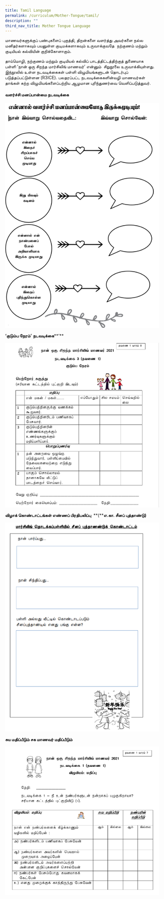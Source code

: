 ```yaml
---
title: Tamil Language
permalink: /curriculum/Mother-Tongue/tamil/
description: ""
third_nav_title: Mother Tongue Language
---
```




மாணவர்களுக்குப் பண்புகளைப் புகுத்தி, திறன்களை வளர்த்து அவர்களை நல்ல மனிதர்களாகவும் பயனுள்ள குடிமக்களாகவும் உருவாக்குவதே  நற்குணம் மற்றும் குடியியல் கல்வியின் குறிக்கோளாகும்.

தாய்மொழி, நற்குணம் மற்றும் குடியியல் கல்விப் பாடத்திட்டத்திற்குத் துணையாக பள்ளி ‘நான் ஒரு சிறந்த மார்சிலிங் மாணவர்’ என்னும்  சிறுநூலை உருவாக்கியுள்ளது. இந்நூலில் உள்ள நடவடிக்கைகள் பள்ளி விழுமியங்களுடன் தொடர்புப் படுத்தப்பட்டுள்ளன (R3ICE). பலதரப்பட்ட நடவடிக்கைகளின்வழி மாணவர்கள் தாங்கள் கற்ற விழுமியங்களைப்பற்றிய ஆழமான புரிந்துணர்வை வெளிப்படுத்துவர்.


#### **வளர்ச்சி மனப்பான்மை நடவடிக்கை**

![](/images/TM1.png)

**‘****குடும்ப நேரம்****’** **நடவடிக்கை****’**

![](/images/TM2.png)

**விழாக் கொண்டாட்டங்கள் எண்ணப் பிரதிபலிப்பு**  **(****எ.கா. சீனப் புத்தாண்டு)**

![](/images/TM3.png)

**சுய மதிப்பீடும் சக மாணவர் மதிப்பீடும்**

![](/images/TM4.png)